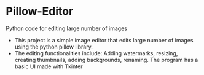 # Pillow-Editor
Python code for editing large number of images
- This project is a simple image editor that edits large number of images using the python pillow library.
- The editing functionalities include: Adding watermarks, resizing, creating thumbnails, adding backgrounds, renaming.
The program has a basic UI made with Tkinter
